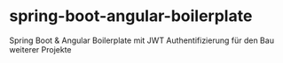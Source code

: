 # spring-boot-angular-boilerplate
Spring Boot &amp; Angular Boilerplate mit JWT Authentifizierung für den Bau weiterer Projekte
